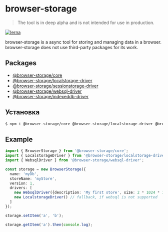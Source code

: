 # browser-storage

>The tool is in deep alpha and is not intended for use in production.

[![lerna](https://img.shields.io/badge/maintained%20with-lerna-cc00ff.svg)](https://lernajs.io/)

browser-storage is a async tool for storing and managing data in a browser. browser-storage does not use third-party packages for its work.

## Packages

- [@browser-storage/core](https://github.com/browser-storage/browser-storage/tree/master/packages/core)
- [@browser-storage/localstorage-driver](https://github.com/browser-storage/browser-storage/tree/master/packages/localstorage-driver)
- [@browser-storage/sessionstorage-driver](https://github.com/browser-storage/browser-storage/tree/master/packages/sessionstorage-driver)
- [@browser-storage/websql-driver](https://github.com/browser-storage/browser-storage/tree/master/packages/websql-driver)
- [@browser-storage/indexeddb-driver](https://github.com/browser-storage/browser-storage/tree/master/packages/indexeddb-driver)

## Установка

```sh
$ npm i @browser-storage/core @browser-storage/localstorage-driver @browser-storage/websql-driver

```

## Example

```typescript
import { BrowserStorage } from '@browser-storage/core';
import { LocalstorageDriver } from '@browser-storage/localstorage-driver';
import { WebsqlDriver } from '@browser-storage/websql-driver';

const storage = new BrowserStorage({
  name: 'myDb',
  storeName: 'myStore',
  version: 1,
  drivers: [
    new WebsqlDriver({description: 'My first store', size: 2 * 1024 * 1024}),
    new LocalstorageDriver() // fallback, if websql is not supported
  ]
});

storage.setItem('a', 'b');

storage.getItem('a').then(console.log);

```